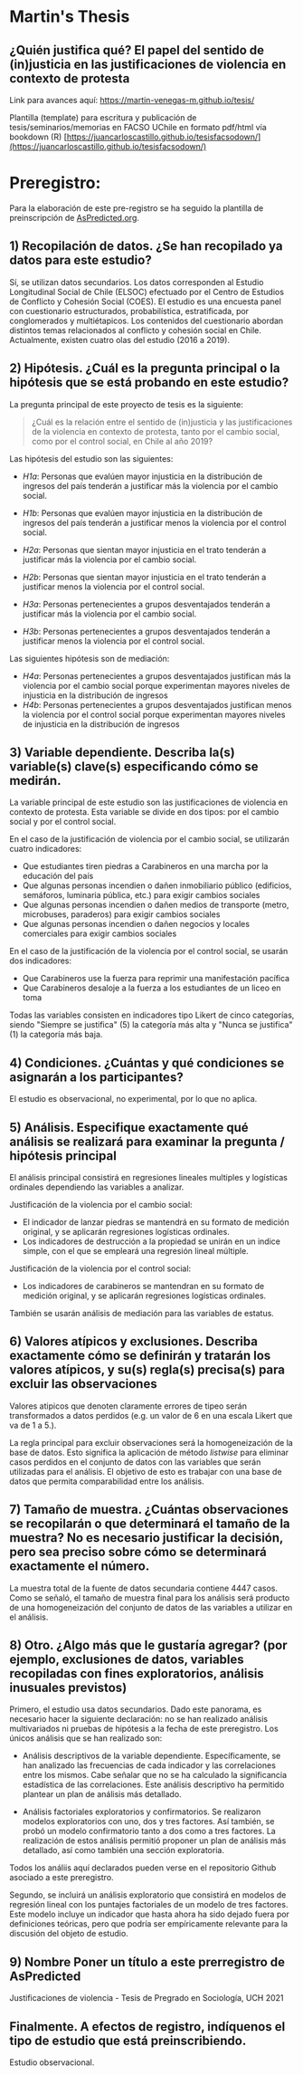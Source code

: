 # Martin's Thesis
## ¿Quién justifica qué? El papel del sentido de (in)justicia en las justificaciones de violencia en contexto de protesta

Link para avances aquí: https://martin-venegas-m.github.io/tesis/  

Plantilla (template) para escritura y publicación de tesis/seminarios/memorias en FACSO UChile en formato pdf/html vía bookdown  (R)
[https://juancarloscastillo.github.io/tesisfacsodown/](https://juancarloscastillo.github.io/tesisfacsodown/)

# Preregistro: 

Para la elaboración de este pre-registro se ha seguido la plantilla de preinscripción de [AsPredicted.org](https://aspredicted.org/).

## **1) Recopilación de datos.** ¿Se han recopilado ya datos para este estudio?
Sí, se utilizan datos secundarios. Los datos corresponden al Estudio Longitudinal Social de Chile (ELSOC) efectuado por el Centro de Estudios de Conflicto y Cohesión Social (COES). El estudio es una encuesta panel con cuestionario estructurados, probabilística, estratificada, por conglomerados y multiétapicos. Los contenidos del cuestionario abordan distintos temas relacionados al conflicto y cohesión social en Chile. Actualmente, existen cuatro olas del estudio (2016 a 2019).

## **2) Hipótesis.** ¿Cuál es la pregunta principal o la hipótesis que se está probando en este estudio?

La pregunta principal de este proyecto de tesis es la siguiente:

> ¿Cuál es la relación entre el sentido de (in)justicia y las justificaciones de la violencia en contexto de protesta, tanto por el cambio social, como por el control social, en Chile al año 2019?

Las hipótesis del estudio son las siguientes:

- *H1a*: Personas que evalúen mayor injusticia en la distribución de ingresos del país tenderán a justificar más la violencia por el cambio social.
- *H1b*: Personas que evalúen mayor injusticia en la distribución de ingresos del país tenderán a justificar menos la violencia por el control social.

- *H2a*: Personas que sientan mayor injusticia en el trato tenderán a justificar más la violencia por el cambio social.
- *H2b*: Personas que sientan mayor injusticia en el trato tenderán a justificar menos la violencia por el control social.

- *H3a*: Personas pertenecientes a grupos desventajados tenderán a justificar más la violencia por el cambio social.
- *H3b*: Personas pertenecientes a grupos desventajados tenderán a justificar menos la violencia por el control social.

Las siguientes hipótesis son de mediación:

- *H4a*: Personas pertenecientes a grupos desventajados justifican más la violencia por el cambio social porque experimentan mayores niveles de injusticia en la distribución de ingresos
- *H4b*: Personas pertenecientes a grupos desventajados justifican menos la violencia por el control social porque experimentan mayores niveles de injusticia en la distribución de ingresos


## **3) Variable dependiente.** Describa la(s) variable(s) clave(s) especificando cómo se medirán.

La variable principal de este estudio son las justificaciones de violencia en contexto de protesta. Esta variable se divide en dos tipos: por el cambio social y por el control social.

En el caso de la justificación de violencia por el cambio social, se utilizarán cuatro indicadores:

- Que estudiantes tiren piedras a Carabineros en una marcha por la educación del país
- Que algunas personas incendien o dañen inmobiliario público (edificios, semáforos, luminaria pública, etc.) para exigir cambios sociales
- Que algunas personas incendien o dañen medios de transporte (metro, microbuses, paraderos) para exigir cambios sociales
- Que algunas personas incendien o dañen negocios y locales comerciales para exigir cambios sociales


En el caso de la justificación de la violencia por el control social, se usarán dos indicadores:

- Que Carabineros use la fuerza para reprimir una manifestación pacífica
- Que Carabineros desaloje a la fuerza a los estudiantes de un liceo en toma

Todas las variables consisten en indicadores tipo Likert de cinco categorías, siendo "Siempre se justifica" (5) la categoría más alta y "Nunca se justifica" (1) la categoría más baja.

## **4) Condiciones.** ¿Cuántas y qué condiciones se asignarán a los participantes?
El estudio es observacional, no experimental, por lo que no aplica.

## **5) Análisis.** Especifique exactamente qué análisis se realizará para examinar la pregunta / hipótesis principal

El análisis principal consistirá en regresiones lineales multiples y logísticas ordinales dependiendo las variables a analizar.

Justificación de la violencia por el cambio social:
- El indicador de lanzar piedras se mantendrá en su formato de medición original, y se aplicarán regresiones logísticas ordinales.
- Los indicadores de destrucción a la propiedad se unirán en un indice simple, con el que se empleará una regresión lineal múltiple.

Justificación de la violencia por el control social:
- Los indicadores de carabineros se mantendran en su formato de medición original, y se aplicarán regresiones logísticas ordinales.

También se usarán análisis de mediación para las variables de estatus.

## **6) Valores atípicos y exclusiones.** Describa exactamente cómo se definirán y tratarán los valores atípicos, y su(s) regla(s) precisa(s) para excluir las observaciones

Valores atipicos que denoten claramente errores de tipeo serán transformados a datos perdidos (e.g. un valor de 6 en una escala Likert que va de 1 a 5.).

La regla principal para excluir observaciones será la homogeneización de la base de datos. Esto significa la aplicación de método _listwise_ para eliminar casos perdidos en el conjunto de datos con las variables que serán utilizadas para el análisis. El objetivo de esto es trabajar con una base de datos que permita comparabilidad entre los análisis.

## **7) Tamaño de muestra.** ¿Cuántas observaciones se recopilarán o que determinará el tamaño de la muestra? No es necesario justificar la decisión, pero sea preciso sobre cómo se determinará exactamente el número.

La muestra total de la fuente de datos secundaria contiene 4447 casos. Como se señaló, el tamaño de muestra final para los análisis será producto de una homogeneización del conjunto de datos de las variables a utilizar en el análisis.

## **8) Otro.** ¿Algo más que le gustaría agregar? (por ejemplo, exclusiones de datos, variables recopiladas con fines exploratorios, análisis inusuales previstos)

Primero, el estudio usa datos secundarios. Dado este panorama, es necesario hacer la siguiente declaración: no se han realizado análisis multivariados ni pruebas de hipótesis a la fecha de este preregistro. Los únicos análisis que se han realizado son:

- Análisis descriptivos de la variable dependiente. Específicamente, se han analizado las frecuencias de cada indicador y las correlaciones entre los mismos. Cabe señalar que no se ha calculado la significancia estadística de las correlaciones. Este análisis descriptivo ha permitido plantear un plan de análisis más detallado.

- Análisis factoriales exploratorios y confirmatorios. Se realizaron modelos exploratorios con uno, dos y tres factores. Así también, se probó un modelo confirmatorio tanto a dos como a tres factores. La realización de estos análisis permitió proponer un plan de análisis más detallado, así como también una sección exploratoria.

Todos los análiis aquí declarados pueden verse en el repositorio Github asociado a este preregistro.

Segundo, se incluirá un análisis exploratorio que consistirá en modelos de regresión lineal con los puntajes factoriales de un modelo de tres factores. Este modelo incluye un indicador que hasta ahora ha sido dejado fuera por definiciones teóricas, pero que podría ser empíricamente relevante para la discusión del objeto de estudio.

## **9) Nombre** Poner un título a este prerregistro de AsPredicted

Justificaciones de violencia - Tesis de Pregrado en Sociología, UCH 2021

## Finalmente. A efectos de registro, indíquenos el tipo de estudio que está preinscribiendo.

Estudio observacional.

